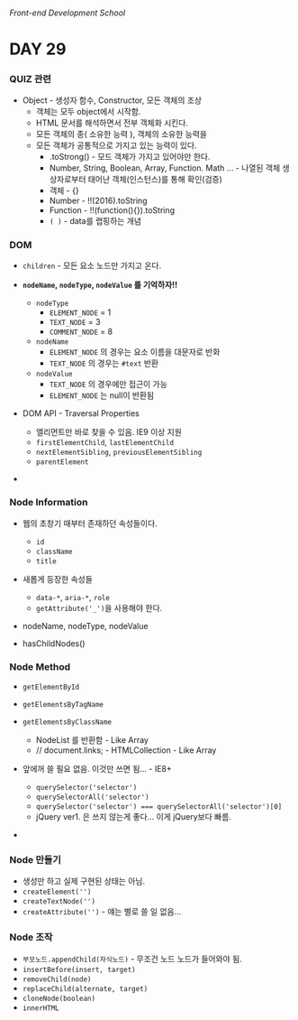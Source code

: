 ###### Front-end Development School

# DAY 29

### QUIZ 관련
* Object - 생성자 함수, Constructor, 모든 객체의 조상
  * 객체는 모두  object에서 시작함. 
  * HTML 문서를 해석하면서 전부 객체화 시킨다.
  * 모든 객체의 종( 소유한 능력 ), 객체의 소유한 능력을 
  * 모든 객체가 공통적으로 가지고 있는 능력이 있다.
    * .toStrong() - 모드 객체가 가지고 있어야만 한다.
    * Number, String, Boolean, Array, Function. Math ... - 나열된 객체 생상자로부터 태어난 객체(인스턴스)를 통해 확인(검증)
    * 객체 - {} 
    * Number - !!(2016).toString
    * Function - !!(function(){}).toString
    * `( )` - data를 랩핑하는 개념


### DOM
* `children` - 모든 요소 노드만 가지고 온다.
* **`nodeName`, `nodeType`, `nodeValue` 를 기억하자!!**
  * `nodeType` 
    * `ELEMENT_NODE` = 1
    * `TEXT_NODE` = 3
    * `COMMENT_NODE` = 8
  * `nodeName`
    * `ELEMENT_NODE` 의 경우는 요소 이름을 대문자로 반화
    * `TEXT_NODE` 의 경우는 `#text` 반환
  * `nodeValue`
    * `TEXT_NODE` 의 경우에만 접근이 가능
    * `ELEMENT_NODE` 는 null이 반환됨

* DOM API - Traversal Properties
  * 엘리먼트만 바로 찾을 수 있음. IE9 이상 지원
  * `firstElementChild`, `lastElementChild` 
  * `nextElementSibling`, `previousElementSibling`
  * `parentElement`

-

### Node Information

* 웹의 초창기 때부터 존재하던 속성들이다.
  * `id`
  * `className`
  * `title`

* 새롭게 등장한 속성들
  * `data-*`, `aria-*`, `role`
  * `getAttribute('_')`을 사용해야 한다. 

* nodeName, nodeType, nodeValue
* hasChildNodes()

### Node Method

* `getElementById`
* `getElementsByTagName`
* `getElementsByClassName`
  * NodeList 를 반환함 - Like Array
  * // document.links; - HTMLCollection - Like Array

* 앞에꺼 쓸 필요 없음. 이것만 쓰면 됨... - IE8+
  * `querySelector('selector')`
  * `querySelectorAll('selector')`
  * `querySelector('selector') === querySelectorAll('selector')[0]`
  * jQuery  ver1. 은 쓰지 않는게 좋다... 이게 jQuery보다 빠름.

-

### Node 만들기
* 생성만 하고 실제 구현된 상태는 아님.
* `createElement('')`
* `createTextNode('')`
* `createAttribute('')`  - 얘는 별로 쓸 일 없음...

### Node 조작
* `부모노드.appendChild(자식노드)` - 무조건 노드 노드가 들어와야 됨.
* `insertBefore(insert, target)`
* `removeChild(node)`
* `replaceChild(alternate, target)`
* `cloneNode(boolean)`
* `innerHTML`
